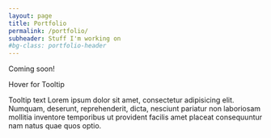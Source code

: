 ```yaml
---
layout: page
title: Portfolio
permalink: /portfolio/
subheader: Stuff I'm working on
#bg-class: portfolio-header
---
```


Coming soon!

<div class="tooltip-item">
  Hover for Tooltip
  <div class="tooltip">
    <p>Tooltip text Lorem ipsum dolor sit amet, consectetur adipisicing elit. Numquam, deserunt, reprehenderit, dicta, nesciunt pariatur non laboriosam mollitia inventore temporibus ut provident facilis amet placeat consequuntur nam natus quae quos optio.</p>
  </div>
</div>
